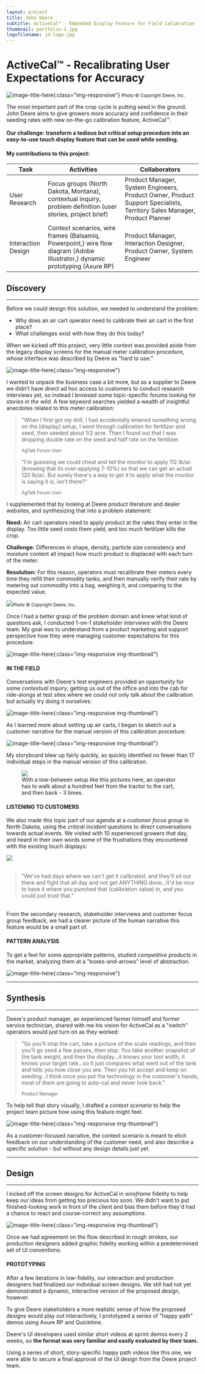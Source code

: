 ```yaml
---
layout: project
title: John Deere
subtitle: ActiveCal™ - Embedded Display Feature for Field Calibration
thumbnail: portfolio-1.jpg
logofilename: jd-logo.jpg
---
```

# ActiveCal™ - Recalibrating User Expectations for Accuracy
![image-title-here](/img/portfolio-1-A.jpg){:class="img-responsive"}
<small class="text-muted">Photo © Copyright Deere, Inc.</small>

<!--### Background-->

<div class="lead">The most important part of the crop cycle is putting seed in the ground. John Deere aims to give growers more accuracy and confidence in their seeding rates with new on-the-go calibration feature, ActiveCal™. <br /><br /><strong>Our challenge: transform a tedious but critical setup procedure into an easy-to-use touch display feature that can be used while seeding.</strong></div>



<div class="myrole">
<h4 class="mycontributions">My contributions to this project:</h4>
<div>
<table class="table table-condensed">
<thead>
<tr>
<th class="hidden-xs">Task</th>
<th style="width:40%;">Activities</th>
<th style="width:40%;">Collaborators</th>
</tr>
</thead>
<tbody>
<tr>
<td class="hidden-xs">User Research</td>
<td>Focus groups (North Dakota, Montana), contextual inquiry, problem definition (user stories, project brief)</td>
<td>Product Manager, System Engineers, Product Owner, Product Support Specialists, Territory Sales Manager, Product Planner</td>
</tr>
<tr>
<td class="hidden-xs">Interaction Design</td>
<td>Context scenarios, wire frames (Balsamiq, Powerpoint,) wire flow diagram (Adobe Illustrator,) dynamic prototyping (Axure RP)</td>
<td>Product Manager, Interaction Designer, Product Owner, System Engineer</td>
</tr>
</tbody>
</table>
</div>
</div>



## Discovery
------

Before we could design this solution, we needed to understand the problem:

- Why does an air cart operator need to calibrate their air cart in the first place?
- What challenges exist with how they do this today?

When we kicked off this project, very little context was provided aside from the legacy display screens for the manual meter calibration procedure, whose interface was described by Deere as "hard to use:"

![image-title-here](/img/portfolio-1-E.jpg){:class="img-responsive"}

I wanted to unpack the business case a bit more, but as a supplier to Deere we didn't have direct ad hoc access to customers to conduct research interviews yet, so instead I browsed some topic-specific forums looking for *stories in the wild*. A few keyword searches yielded a wealth of insightful anecdotes related to this meter calibration:

<blockquote>
<p>"When I first got my drill, I had accidentally entered something wrong on the [display] setup, I went through calibration for fertilizer and seed, then seeded about 1/2 acre. Then I found out that I was dropping double rate on the seed and half rate on the fertilizer.</p>
<small>AgTalk Forum User</small>
</blockquote>

<blockquote>
<p>"I'm guessing we could cheat and tell the monitor to apply 112 lb/ac (knowing that its over-applying 7-10%) so that we can get an actual 120 lb/ac. But surely there's a way to get it to apply what the monitor is saying it is, isn't there?"</p>
<small>AgTalk Forum User</small>
</blockquote>


<!--
> "...if you fill the tank, and right away do a calibration, the seed isn't as dense as it will be once you've sown for a round or two. **I've quite often seen calibration factors change an easy 10% because of this.**"

  > "Did you calibrate using the [default value] or did you use the display? Using the display calibration always put [too much] of everything on."
-->
I supplemented that by looking at Deere product literature and dealer websites, and synthesizing that into a problem statement:

<div class="row well">
<div class="col-sm-7">
<p><strong>Need:</strong> Air cart operators need to apply product at the rates they enter in the display. Too little seed costs them yield, and too much fertilizer kills the crop.</p>
<p><strong>Challenge:</strong> Differences in shape, density, particle size consistency and moisture content all impact how much product is displaced with each turn of the meter.</p>
<p><strong>Resolution:</strong> For this reason, operators must recalibrate their meters every time they refill their commodity tanks, and then manually verify their rate by metering out commodity into a bag, weighing it, and comparing to the expected value.</p>
</div>
<div class="col-sm-5">
<img src="/img/portfolio-1-H.jpg" class="img-responsive img-thumbnail" /><small class="text-muted">Photo © Copyright Deere, Inc.</small>
</div>
</div>

Once I had a better grasp of the problem domain and knew what kind of questions ask, I conducted 1-on-1 *stakeholder interviews* with the Deere team. My goal was to understand from a product marketing and support perspective how they were managing customer expectations for this procedure:

![image-title-here](/img/portfolio-1-I.jpg){:class="img-responsive img-thumbnail"}

#### IN THE FIELD

Conversations with Deere's test engineers provided an opportunity for some *contextual inquiry*, getting us out of the office and into the cab for ride-alongs at test sites where we could not only talk about the calibration but actually try doing it ourselves:

 ![image-title-here](/img/portfolio-1-C.jpg){:class="img-responsive img-thumbnail"}

As I learned more about setting up air carts, I began to sketch out a customer narrative for the manual version of this calibration procedure:

 ![image-title-here](/img/portfolio-1-F.jpg){:class="img-responsive img-thumbnail"}

 My storyboard blew up fairly quickly, as quickly identified no fewer than 17 individual steps in the manual version of this calibration.

<figure>
<img src="/img/portfolio-1-N.jpg" class="img-responsive img-thumbnail" />
<figcaption>With a tow-between setup like this pictures here, an operator has to walk about a hundred feet from the tractor to the cart, and then back - 3 times. </figcaption>
</figure>

#### LISTENING TO CUSTOMERS

We also made this topic part of our agenda at a *customer focus group* in North Dakota, using the *critical incident* questions to direct conversations towards actual events. We visited with 10 experienced growers that day, and heard in their own words some of the frustrations they encountered with the existing touch displays:

<div class="row">
<div class="col-sm-5"><img src="/img/portfolio-1-D.jpg" class="img-responsive img-thumbnail" /></div>
<div class="col-sm-7"><br /><blockquote><p>"We've had days where we can't get it calibrated, and they'll sit out there and fight that all day and not get ANYTHING done...It'd be nice to have it where you punched that (calibration value) in, and you could just trust that."</p></blockquote></div>
</div>
<br />From the secondary research, stakeholder interviews and customer focus group feedback, we had a clearer picture of the human narrative this feature would be a small part of.

#### PATTERN ANALYSIS

To get a feel for some appropriate patterns, studied *competitive products* in the market, analyzing them at a "boxes-and-arrows" level of abstraction.

![image-title-here](/img/portfolio-1-G.jpg){:class="img-responsive"}

<!--<ul>
  <li>How are their screens the same or different?</li>
  <li>What terminology is proprietary vs. just lingo?</li>
  <li>What UI heuristics do they fail to hit?</li>
  <li>What mental models do they set up?</li>
  <li>What are the system inputs and outputs?</li>
  <li>How much "guidance" do the designs include?</li>
</ul>-->
<!--
It was clear that the few in-field air cart calibration products out there shared the same general theory of operation:

-  Air carts use a **calibration value** that tells the meters how much product to dispense per unit distance in order to achieve a certain rate of application.
- This calibration value can be entered by the operator, or calculated automatically based on a mass of seed dispensed over a known distance.
- The systems' tank scales compare the tank weights before and after seeding a known distance, producing a % difference and allowing the operator to make a judgement about accuracy.
- If they like what they see, they can update their calibration factor immediately.
- If they're not confident in it, they can just continue seeding and gather more data.

At an abstract level, we confirmed the Deere air cart was wired up to work more or less by the same principles.

We also knew that we didn't want to make this like other calibrations or setup features, buried in a menu and tucked out of the way behind 3 or 4 screen taps. **This would heavily inform our approach to ActiveCal as more of a performance optimization feature than a setup procedure.**
-->
---

## Synthesis
------
Deere's product manager, an experienced farmer himself and former service technician, shared with me his vision for ActiveCal as a "switch" operators would just turn on as they worked:

<blockquote><p>"So you'll stop the cart, take a picture of the scale readings, and then you'll go seed a few passes, then stop. You take another snapshot of the tank weight, and then the display...it knows your tool width, it knows your target rate...so it just compares what went out of the tank and tells you how close you are. Then you hit accept and keep on seeding...I think once you put the technology in the customer's hands, most of them are going to auto-cal and never look back."</p><small>Product Manager</small></blockquote>

To help tell that story visually, I drafted a *context scenario* to help the project team picture how using this feature might feel:

![image-title-here](/img/portfolio-1-J.jpg){:class="img-responsive img-thumbnail"}

As a customer-focused narrative, the context scenario is meant to elicit feedback on our understanding of the customer need, and also describe a specific solution - but without any design details just yet.

<!--
- How do we see this feature working? How would it feel?
- What is the operator doing, thinking before during and after?
- What is the full context of machine states the operator is also managing?

The goal was to converge on a *design target.* We'd paint a picture of a human outcome we wanted to realize, and execute our interaction design against that. -->

---

## Design
------

I kicked off the screen designs for ActiveCal in *wireframe* fidelity to help keep our ideas from getting too precious too soon. We didn't want to put finished-looking work in front of the client and bias them before they'd had a chance to react and course-correct any assumptions.

![image-title-here](/img/portfolio-1-K.jpg){:class="img-responsive img-thumbnail"}


Once we had agreement on the flow described in rough strokes, our production designers added graphic fidelity working within a predetermined set of UI conventions.

#### PROTOTYPING

After a few iterations in low-fidelity, our interaction and production designers had finalized our individual screen designs. We still had not yet demonstrated a dynamic, interactive version of the proposed design, however.

<div class="row">
<div class="col-sm-5"><p>To give Deere stakeholders a more realistic sense of how the proposed designs would play out interactively, I prototyped a series of "happy path" demos using Axure RP and Quicktime.</p><p>Deere's UI developers used similar short videos at sprint demos every 2 weeks, so <strong>the format was very familiar and easily evaluated by their team.</strong></p><p>Using a series of short, story-specific happy path videos like this one, we were able to secure a final approval of the UI design from the Deere project team.</p></div>
<div class="col-sm-7"><script src="https://fast.wistia.com/embed/medias/ps93m9gssi.jsonp" async></script><script src="https://fast.wistia.com/assets/external/E-v1.js" async></script><div class="wistia_responsive_padding" style="padding:75.0% 0 0 0;position:relative;"><div class="wistia_responsive_wrapper" style="height:100%;left:0;position:absolute;top:0;width:100%;"><div class="wistia_embed wistia_async_ps93m9gssi seo=false videoFoam=true" style="height:100%;width:100%">&nbsp;</div></div></div></div>
</div>

---

## Testing
-----

Although any official usability testing for the interfaces will be conducted internally by Deere, we were able to solicit customer reactions to our design concepts at a follow-up focus group in Montana later the same year. I helped plan and lead the event, collaborating with Deere's air seeding product manager and the UI development product owner.

![image-title-here](/img/portfolio-1-L.jpg){:class="img-responsive img-thumbnail"}

Getting validation at a focus group was problematic, however. Our team wasn't budgeted to bring an interactive prototype and materials for 1-on-1 usability testing, and **the group dynamics and cognitive biases of 17 people in the same room would have introduced too much experimental noise.**

So we took a slightly different approach:

<div class="row">
<div class="col-md-6"><br />
<p><strong>Need:</strong> The project charter called for customer feedback on completed work, to be taken via System Usability Scale (SUS) indication (at the time this was Deere's standard UX metric intended for uniform comparison across platforms.)</p>
<p><strong>Challenge:</strong> Due to the focus group format, characterizing our non-interactive screen review as validation would be problematic for longitudinal comparison with any SUS scores that were taken during actual 1-on-1 usability testing. </p>
<p><strong>Resolution:</strong> Following a 90-minute group review of screens covering 10 topics, including ActiveCal, we collected individual SUS scores whose average we then reported as a <em>concept review.</em> Not the ideal application of the SUS method, but qualifying our customer feedback as a concept review positioned it honestly and provided a basis for future comparison for any conceptual screen feedback we might collect in a similar focus group setting.
</p>
</div>
<div class="col-md-6">
<img src="/img/portfolio-1-M.jpg" class="img-responsive" />
</div>
</div>

---

<div style="font-style:italic;text-align:center;">The John Deere C850 is now in production, marketed around faster, more accurate rate calibration with ActiveCal. Beginning in model year 2019, the C850 will be available with the Generation 4 Command Center touch display, where you'll see this interface design brought to life.</div>

<br /><br />
